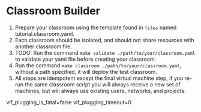 # Classroom Builder
1. Prepare your classroom using the template found in `files` named tutorial.classroom.yaml.
2. Each classroom should be isolated, and should not share resources with another classroom file.
3. TODO: Run the command `make validate ./path/to/your/classroom.yaml` to validate your yaml file before creating your classroom.
4. Run the command `make classroom ./path/to/your/classroom.yaml`, without a path specified, it will deploy the test classroom.
5. All steps are idempotent except the final virtual machine step, if you re-run the same classroom script you will always receive a new set of machines, but will always use existing users, networks, and projects.

vif_plugging_is_fatal=false
vif_plugging_timeout=0
